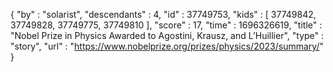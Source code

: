 {
  "by" : "solarist",
  "descendants" : 4,
  "id" : 37749753,
  "kids" : [ 37749842, 37749828, 37749775, 37749810 ],
  "score" : 17,
  "time" : 1696326619,
  "title" : "Nobel Prize in Physics Awarded to Agostini, Krausz, and L’Huillier",
  "type" : "story",
  "url" : "https://www.nobelprize.org/prizes/physics/2023/summary/"
}
